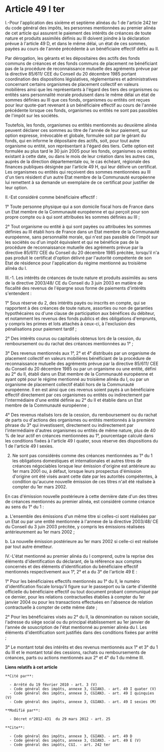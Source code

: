 # Article 49 I ter

I.-Pour l'application des sixième et septième alinéas du 1 de l'article 242 ter du code général des impôts, les personnes
mentionnées au premier alinéa de cet article qui assurent le paiement des intérêts de créances de toute nature et produits
assimilés définis au III doivent joindre à la déclaration prévue à l'article 49 D, et dans le même délai, un état de ces
sommes, payées au cours de l'année précédente à un bénéficiaire effectif défini au II. 

Par dérogation, les gérants et les dépositaires des actifs des fonds communs de créances et des fonds communs de placement ne
bénéficiant pas de la procédure de reconnaissance mutuelle des agréments prévue par la directive 85/611/ CEE du Conseil du 20
décembre 1985 portant coordination des dispositions législatives, réglementaires et administratives concernant certains
organismes de placement collectif en valeurs mobilières ainsi que les représentants à l'égard des tiers des organismes ou
entités sans personnalité morale produisent dans le même délai un état de sommes définies au III que ces fonds, organismes ou
entités ont reçues pour leur quote-part revenant à un bénéficiaire effectif au cours de l'année précédente lorsque ces fonds,
organismes ou entités ne sont pas passibles de l'impôt sur les sociétés. 

Toutefois, les fonds, organismes ou entités mentionnés au deuxième alinéa peuvent déclarer ces sommes au titre de l'année de
leur paiement, sur option expresse, irrévocable et globale, formulée soit par le gérant du fonds, qui en informe le
dépositaire des actifs, soit, pour tout autre organisme ou entité, son représentant à l'égard des tiers. Cette option est
formulée au plus tard le 30 juin 2005 pour les fonds, organismes ou entités existant à cette date, ou dans le mois de leur
création dans les autres cas, auprès de la direction départementale ou, le cas échéant, régionale des finances publiques
désignée par l'article 49 H, qui leur délivre un certificat. Les organismes ou entités qui reçoivent des sommes mentionnées
au III d'un tiers résident d'un autre Etat membre de la Communauté européenne lui remettent à sa demande un exemplaire de ce
certificat pour justifier de leur option. 

II.-Est considéré comme bénéficiaire effectif : 

1° Toute personne physique qui a son domicile fiscal hors de France dans un Etat membre de la Communauté européenne et qui
perçoit pour son propre compte ou à qui sont attribuées les sommes définies au III ; 

2° Tout organisme ou entité à qui sont payées ou attribuées les sommes définies au III établi hors de France dans un Etat
membre de la Communauté européenne, sans personnalité morale, qui n'est pas passible de l'impôt sur les sociétés ou d'un
impôt équivalent et qui ne bénéficie pas de la procédure de reconnaissance mutuelle des agréments prévue par la directive
85/611/ CEE du Conseil du 20 décembre 1985 précitée, lorsqu'il n'a pas produit le certificat d'option délivré par l'autorité
compétente de son Etat de résidence pour l'application du régime mentionné au troisième alinéa du I. 

III.-1. Les intérêts de créances de toute nature et produits assimilés au sens de la directive 2003/48/ CE du Conseil du 3
juin 2003 en matière de fiscalité des revenus de l'épargne sous forme de paiements d'intérêts s'entendent : 

1° Sous réserve du 2, des intérêts payés ou inscrits en compte, qui se rapportent à des créances de toute nature, assorties
ou non de garanties hypothécaires ou d'une clause de participation aux bénéfices du débiteur, et notamment les revenus des
fonds publics et des obligations d'emprunts, y compris les primes et lots attachés à ceux-ci, à l'exclusion des pénalisations
pour paiement tardif ; 

2° Des intérêts courus ou capitalisés obtenus lors de la cession, du remboursement ou du rachat des créances mentionnées au
1° ; 

3° Des revenus mentionnés aux 1°, 2° et 4° distribués par un organisme de placement collectif en valeurs mobilières
bénéficiant de la procédure de reconnaissance mutuelle des agréments prévue par la directive 85/611/ CEE du Conseil du 20
décembre 1985 ou par un organisme ou une entité, défini au 2° du II, établi dans un Etat membre de la Communauté européenne
et ayant opté pour le régime mentionné au troisième alinéa du I, ou par un organisme de placement collectif établi hors de la
Communauté européenne. Il en est ainsi que ces revenus soient payés à un bénéficiaire effectif directement par ces organismes
ou entités ou indirectement par l'intermédiaire d'une entité définie au 2° du II et établie dans un Etat membre de la
Communauté européenne ; 

4° Des revenus réalisés lors de la cession, du remboursement ou du rachat de parts ou d'actions des organismes ou entités
mentionnés à la première phrase du 3° qui investissent, directement ou indirectement par l'intermédiaire d'autres organismes
ou entités de même nature, plus de 40 % de leur actif en créances mentionnées au 1°, pourcentage calculé dans les conditions
fixées à l'article 49 I quater, sous réserve des dispositions du 1 de l'article 49 I sexies. 

2. Ne sont pas considérés comme des créances mentionnées au 1° du 1 les obligations domestiques et internationales et autres
titres de créances négociables lorsque leur émission d'origine est antérieure au 1er mars 2001 ou, à défaut, lorsque leurs
prospectus d'émission d'origine ont été visés avant cette date par les autorités compétentes, à condition qu'aucune nouvelle
émission de ces titres n'ait été réalisée à compter du 1er mars 2002. 

En cas d'émission nouvelle postérieure à cette dernière date d'un des titres de créances mentionnés au premier alinéa, est
considéré comme créance au sens du 1° du 1 : 

a. L'ensemble des émissions d'un même titre si celles-ci sont réalisées par un Etat ou par une entité mentionnée à l'annexe
de la directive 2003/48/ CE du Conseil du 3 juin 2003 précitée, y compris les émissions réalisées antérieurement au 1er mars
2002 ; 

b. La nouvelle émission postérieure au 1er mars 2002 si celle-ci est réalisée par tout autre émetteur. 

IV.-L'état mentionné au premier alinéa du I comprend, outre la reprise des éléments d'identification du déclarant, de la
référence aux comptes concernés et des éléments d'identification du bénéficiaire effectif mentionnés respectivement aux 1°,
2° et a du 3° de l'article 49 E : 

1° Pour les bénéficiaires effectifs mentionnés au 1° du II, le numéro d'identification fiscale lorsqu'il figure sur le
passeport ou la carte d'identité officielle du bénéficiaire effectif ou tout document probant communiqué par ce dernier, pour
les relations contractuelles établies à compter du 1er janvier 2004 ou pour les transactions effectuées en l'absence de
relation contractuelle à compter de cette même date ; 

2° Pour les bénéficiaires visés au 2° du II, la dénomination ou raison sociale, l'adresse du siège social ou du principal
établissement au 1er janvier de l'année de souscription de l'état mentionné au premier alinéa du I. Les éléments
d'identification sont justifiés dans des conditions fixées par arrêté ; 

3° Le montant total des intérêts et des revenus mentionnés aux 1° et 3° du 1 du III et le montant total des cessions, rachats
ou remboursements de créances, parts ou actions mentionnés aux 2° et 4° du 1 du même III.

**Liens relatifs à cet article**

	**Cité par**:

	  - Arrêté du 19 février 2010 - art. 3 (V)
	  - Code général des impôts, annexe 3, CGIAN3. - art. 49 I quater (V)
	  - Code général des impôts, annexe 3, CGIAN3. - art. 49 I quinquies (V)
	  - Code général des impôts, annexe 3, CGIAN3. - art. 49 I sexies (M)

	**Modifié par**:

	  - Décret n°2012-431  du 29 mars 2012 - art. 25

	**Cite**:

	  - Code général des impôts, annexe 3, CGIAN3. - art. 49 D
	  - Code général des impôts, annexe 3, CGIAN3. - art. 49 E (V)
	  - Code général des impôts, CGI. - art. 242 ter
